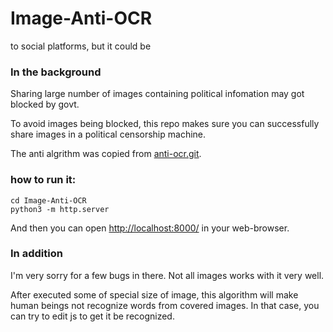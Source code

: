 # Image-Anti-OCR
to social platforms, but it could be 
### In the background

Sharing large number of images containing political infomation may got blocked by govt.

To avoid images being blocked, this repo makes sure you can successfully share images in a political censorship machine.

The anti algrithm was copied from [anti-ocr.git](https://github.com/yuzu233/anti-ocr.git).

### how to run it:

``` shell script
cd Image-Anti-OCR
python3 -m http.server
```

And then you can open [http://localhost:8000/](http://localhost.8000) in your web-browser.



### In addition

I'm very sorry for a few bugs in there. Not all images works with it very well.

After executed some of special size of image, this algorithm will make human beings not recognize words from covered images. In that case, you can try to edit js to get it be recognized.
